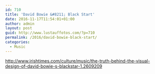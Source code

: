 ```yaml
---
id: 710
title: 'David Bowie &#8211; Black Start'
date: 2016-11-17T11:54:01+01:00
author: admin
layout: post
guid: http://www.lustauffotos.com/?p=710
permalink: /2016/david-bowie-black-start/
categories:
  - Music
---
```

<http://www.irishtimes.com/culture/music/the-truth-behind-the-visual-design-of-david-bowie-s-blackstar-1.2609209>